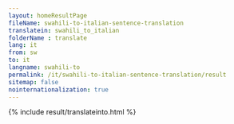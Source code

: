 ```yaml
---
layout: homeResultPage
fileName: swahili-to-italian-sentence-translation
translatein: swahili_to_italian
folderName : translate
lang: it
from: sw
to: it
langname: swahili-to
permalink: /it/swahili-to-italian-sentence-translation/result
sitemap: false
nointernationalization: true
---
```

{% include result/translateinto.html %}

<script src="/js/result/translation.js" data-foldername="{{page.folderName}}" data-lang="{{page.lang}}"></script>
